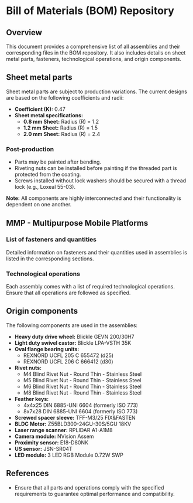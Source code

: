 # Bill of Materials (BOM) Repository

## Overview

This document provides a comprehensive list of all assemblies and their corresponding files in the BOM repository. It also includes details on sheet metal parts, fasteners, technological operations, and origin components.

## Sheet metal parts

Sheet metal parts are subject to production variations. The current designs are based on the following coefficients and radii:

- **Coefficient (K):** 0.47
- **Sheet metal specifications:**
  - **0.8 mm Sheet:** Radius (R) = 1.2
  - **1.2 mm Sheet:** Radius (R) = 1.5
  - **2.0 mm Sheet:** Radius (R) = 2.4

### Post-production

- Parts may be painted after bending.
- Riveting nuts can be installed before painting if the threaded part is protected from the coating.
- Screws installed without lock washers should be secured with a thread lock (e.g., Loxeal 55-03).

**Note:** All components are highly interconnected and their functionality is dependent on one another.

## MMP - Multipurpose Mobile Platforms

### List of fasteners and quantities

Detailed information on fasteners and their quantities used in assemblies is listed in the corresponding sections.

### Technological operations

Each assembly comes with a list of required technological operations. Ensure that all operations are followed as specified.

## Origin components

The following components are used in the assemblies:

- **Heavy duty drive wheel:** Blickle GEVN 200/30H7
- **Light duty swivel castor:** Blickle LPA-VSTH 35K
- **Oval flange bearing units:**
  - REXNORD UCFL 205 C 655472 (d25)
  - REXNORD UCFL 206 C 666412 (d30)
- **Rivet nuts:**
  - M4 Blind Rivet Nut - Round Thin - Stainless Steel
  - M5 Blind Rivet Nut - Round Thin - Stainless Steel
  - M6 Blind Rivet Nut - Round Thin - Stainless Steel
  - M8 Blind Rivet Nut - Round Thin - Stainless Steel
- **Feather keys:**
  - 4x4x25 DIN 6885-UNI 6604 (formerly ISO 773)
  - 8x7x28 DIN 6885-UNI 6604 (formerly ISO 773)
- **Screwed spacer sleeve:** TFF-M3/25 FIX&FASTEN
- **BLDC Motor:** Z55BLD300-24GU-30S/5GU 18KV
- **Laser range scanner:** RPLIDAR A1-A1M8
- **Camera module:** NVision Assem
- **Proximity sensor:** E18-D80NK
- **US sensor:** JSN-SR04T
- **LED module:** 3 LED RGB Module 0.72W SWP

## References

- Ensure that all parts and operations comply with the specified requirements to guarantee optimal performance and compatibility.
